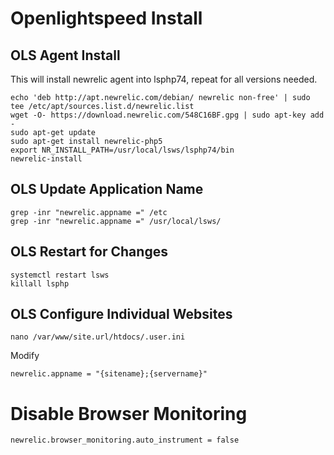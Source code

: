 # Openlightspeed Install
## OLS Agent Install
This will install newrelic agent into lsphp74, repeat for all versions needed.

```
echo 'deb http://apt.newrelic.com/debian/ newrelic non-free' | sudo tee /etc/apt/sources.list.d/newrelic.list
wget -O- https://download.newrelic.com/548C16BF.gpg | sudo apt-key add -
sudo apt-get update
sudo apt-get install newrelic-php5
export NR_INSTALL_PATH=/usr/local/lsws/lsphp74/bin
newrelic-install
```

## OLS Update Application Name
```
grep -inr "newrelic.appname =" /etc
grep -inr "newrelic.appname =" /usr/local/lsws/
```

## OLS Restart for Changes
```
systemctl restart lsws
killall lsphp
```

## OLS Configure Individual Websites
```
nano /var/www/site.url/htdocs/.user.ini
```
Modify
```
newrelic.appname = "{sitename};{servername}"
```


# Disable Browser Monitoring
```
newrelic.browser_monitoring.auto_instrument = false
```
